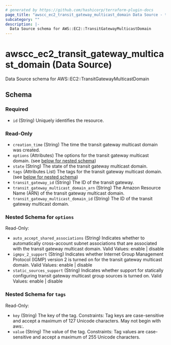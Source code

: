 ```yaml
---
# generated by https://github.com/hashicorp/terraform-plugin-docs
page_title: "awscc_ec2_transit_gateway_multicast_domain Data Source - terraform-provider-awscc"
subcategory: ""
description: |-
  Data Source schema for AWS::EC2::TransitGatewayMulticastDomain
---
```


# awscc_ec2_transit_gateway_multicast_domain (Data Source)

Data Source schema for AWS::EC2::TransitGatewayMulticastDomain



<!-- schema generated by tfplugindocs -->
## Schema

### Required

- `id` (String) Uniquely identifies the resource.

### Read-Only

- `creation_time` (String) The time the transit gateway multicast domain was created.
- `options` (Attributes) The options for the transit gateway multicast domain. (see [below for nested schema](#nestedatt--options))
- `state` (String) The state of the transit gateway multicast domain.
- `tags` (Attributes List) The tags for the transit gateway multicast domain. (see [below for nested schema](#nestedatt--tags))
- `transit_gateway_id` (String) The ID of the transit gateway.
- `transit_gateway_multicast_domain_arn` (String) The Amazon Resource Name (ARN) of the transit gateway multicast domain.
- `transit_gateway_multicast_domain_id` (String) The ID of the transit gateway multicast domain.

<a id="nestedatt--options"></a>
### Nested Schema for `options`

Read-Only:

- `auto_accept_shared_associations` (String) Indicates whether to automatically cross-account subnet associations that are associated with the transit gateway multicast domain. Valid Values: enable | disable
- `igmpv_2_support` (String) Indicates whether Internet Group Management Protocol (IGMP) version 2 is turned on for the transit gateway multicast domain. Valid Values: enable | disable
- `static_sources_support` (String) Indicates whether support for statically configuring transit gateway multicast group sources is turned on. Valid Values: enable | disable


<a id="nestedatt--tags"></a>
### Nested Schema for `tags`

Read-Only:

- `key` (String) The key of the tag. Constraints: Tag keys are case-sensitive and accept a maximum of 127 Unicode characters. May not begin with aws:.
- `value` (String) The value of the tag. Constraints: Tag values are case-sensitive and accept a maximum of 255 Unicode characters.


